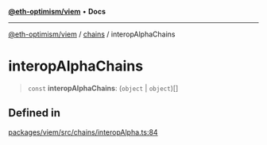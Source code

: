 [**@eth-optimism/viem**](../../README.md) • **Docs**

***

[@eth-optimism/viem](../../README.md) / [chains](../README.md) / interopAlphaChains

# interopAlphaChains

> `const` **interopAlphaChains**: (`object` \| `object`)[]

## Defined in

[packages/viem/src/chains/interopAlpha.ts:84](https://github.com/ethereum-optimism/ecosystem/blob/8c0ceae82d8e909c0d00b4601d7c7276090774cc/packages/viem/src/chains/interopAlpha.ts#L84)
